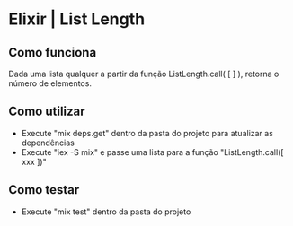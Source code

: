 # Elixir | List Length

## Como funciona
Dada uma lista qualquer a partir da função ListLength.call( [ ] ), retorna o número de elementos.

## Como utilizar
- Execute "mix deps.get" dentro da pasta do projeto para atualizar as dependências
- Execute "iex -S mix" e passe uma lista para a função "ListLength.call([ xxx ])"

## Como testar
- Execute "mix test" dentro da pasta do projeto
